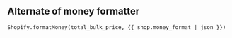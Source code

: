 ## Alternate of money formatter

```
Shopify.formatMoney(total_bulk_price, {{ shop.money_format | json }})
```
